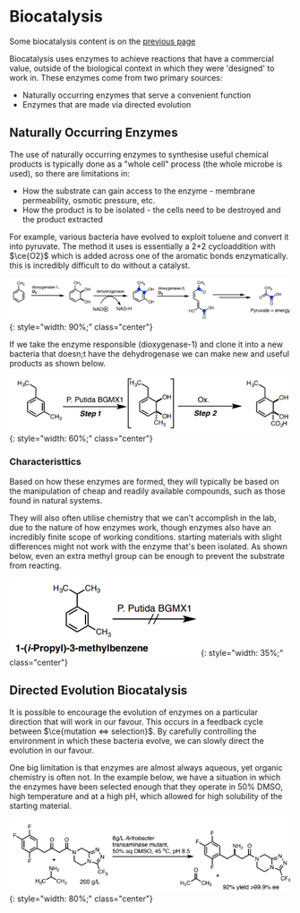 # Biocatalysis

Some biocatalysis content is on the [previous page](../09a/#catalytic-antibodies)

Biocatalysis uses enzymes to achieve reactions that have a commercial value, outside of the biological context in which they were 'designed' to work in. These enzymes come from two primary sources:

* Naturally occurring enzymes that serve a convenient function
* Enzymes that are made via directed evolution

## Naturally Occurring Enzymes

The use of naturally occurring enzymes to synthesise useful chemical products is typically done as a "whole cell" process (the whole microbe is used), so there are limitations in:

* How the substrate can gain access to the enzyme - membrane permeability, osmotic pressure, etc.
* How the product is to be isolated - the cells need to be destroyed and the product extracted

For example, various bacteria have evolved to exploit toluene and convert it into pyruvate. The method it uses is essentially a 2+2 cycloaddition with $\ce{O2}$ which is added across one of the aromatic bonds enzymatically. this is incredibly difficult to do without a catalyst.

![toluene2pyruvate](toluene2pyruvate.png){: style="width: 90%;" class="center"}

If we take the enzyme responsible (dioxygenase-1) and clone it into a new bacteria that doesn;t have the dehydrogenase we can make new and useful products as shown below.

![!blockednadh](blockednadh.png){: style="width: 60%;" class="center"}

### Characteristtics

Based on how these enzymes are formed, they will typically be based on the manipulation of cheap and readily available compounds, such as those found in natural systems.

They will also often utilise chemistry that we can't accomplish in the lab, due to the nature of how enzymes work, though enzymes also have an incredibly finite scope of working conditions. starting materials with slight differences might not work with the enzyme that's been isolated. As shown below, even an extra methyl group can be enough to prevent the substrate from reacting.

![!simplechangesstorpenymes](simplechangesstorpenymes.png){: style="width: 35%;" class="center"}

## Directed Evolution Biocatalysis

It is possible to encourage the evolution of enzymes on a particular direction that will work in our favour. This occurs in a feedback cycle between $\ce{mutation <=> selection}$. By carefully controlling the environment in which these bacteria evolve, we can slowly direct the evolution in our favour.

One big limitation is that enzymes are almost always aqueous, yet organic chemistry is often not. In the example below, we have a situation in which the enzymes have been selected enough that they operate in 50% DMSO, high temperature and at a high pH, which allowed for high solubility of the starting material.

![!directedevolution](directedevolution.png){: style="width: 80%;" class="center"}
